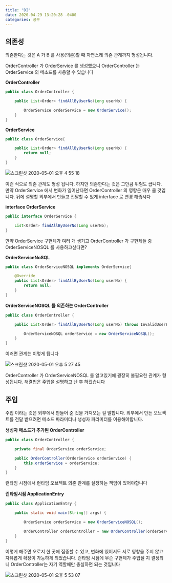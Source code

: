 ```yaml
---
title: "DI"
date: 2020-04-29 13:20:28 -0400
categories: 공부
---
```

## 의존성

의존한다는 것은 A 가 B 를 사용(의존)할 때 자연스레 의존 관계까지 형성됩니다. 

OrderController 가 OrderService 를 생성했으니 OrderController 는 OrderService 의 메소드를 사용할 수 있습니다

**OrderController**
```java
public class OrderController {

    public List<Order> findAllByUserNo(Long userNo) {

        OrderService orderService = new OrderService();
    }
}
```

**OrderService**
```java
public class OrderService{

    public List<Order> findAllByUserNo(Long userNo) {
        return null;
    }
}
```

![스크린샷 2020-05-01 오후 4 55 18](https://user-images.githubusercontent.com/45488643/80791433-95bcf780-8bcc-11ea-95dc-d1a44abab6c3.png)

이런 식으로 의존 관계도 형성 됩니다.
하지만 의존한다는 것은 그만큼 위험도 큽니다. 
만약 OrderService 에서 변화가 일어난다면 OrderController 의 영향은 매우 클 것입니다.
뒤에 설명할 외부에서 만들고 전달할 수 있게 interface 로 변경 해줍시다

**interface OrderService**
```java
public interface OrderService {

    List<Order> findAllByUserNo(Long userNo);
}
```
만약 OrderService 구현체가 여러 개 생기고 OrderController 가 구현체들 중 OrderServiceNOSQL 를 사용하고싶다면?

**OrderServiceNoSQL**
```java
public class OrderServiceNOSQL implements OrderService{

    @Override
    public List<Order> findAllByUserNo(Long userNo) {
        return null;
    }
}
```

**OrderServiceNOSQL 를 의존하는 OrderController**
```java
public class OrderController {

    public List<Order> findAllByUserNo(Long userNo) throws InvalidUserException {

        OrderServiceNOSQL orderService = new OrderServiceNOSQL();
    }   
}
```
이러면 관계는 이렇게 됩니다

![스크린샷 2020-05-01 오후 5 27 45](https://user-images.githubusercontent.com/45488643/80793089-1a117980-8bd1-11ea-8537-3270487652d8.png)

OrderController 가 OrderServiceNOSQL 를 알고있기에 굉장히 불필요한 관계가 형성됩니다.
해결법은 주입을 설명하고 난 후 하겠습니다

## 주입

주입 이라는 것은 외부에서 만들어 준 것을 가져오는 걸 말합니다. 
외부에서 만든 오브젝트를 전달 받으려면 메소드 파라미터나 생성자 파라미터를 이용해야합니다.

**생성자 메소드가 추가된 OrderController**
```java
public class OrderController {

    private final OrderService orderService;

    public OrderController(OrderService orderService) {
        this.orderService = orderService;
    }
}
```
런타임 시점에서 런타임 오브젝트 의존 관계를 설정하는 책임이 있어야합니다

**런타임시점 ApplicationEntry**
```java
public class ApplicationEntry {

    public static void main(String[] args) {

        OrderService orderService = new OrderServiceNOSQL();

        OrderController orderController = new OrderController(orderService);
    }
}
```

이렇게 해주면 오로지 한 곳에 집중할 수 있고, 변화에 있어서도 서로 영향을 주지 않고 자유롭게 확장이 가능하게 되었습니다.
런타임 시점에 무슨 구현체가 주입될 지 결정되니 OrderController는 자기 역할에만 충실하면 되는 것입니다


![스크린샷 2020-05-01 오후 5 53 07](https://user-images.githubusercontent.com/45488643/80794361-b6894b00-8bd4-11ea-9266-28a19dc8bf60.png)
 
 